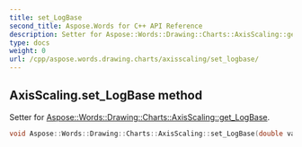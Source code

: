 ```yaml
---
title: set_LogBase
second_title: Aspose.Words for C++ API Reference
description: Setter for Aspose::Words::Drawing::Charts::AxisScaling::get_LogBase. 
type: docs
weight: 0
url: /cpp/aspose.words.drawing.charts/axisscaling/set_logbase/
---
```

## AxisScaling.set_LogBase method


Setter for [Aspose::Words::Drawing::Charts::AxisScaling::get_LogBase](../get_logbase/).

```cpp
void Aspose::Words::Drawing::Charts::AxisScaling::set_LogBase(double value)
```

